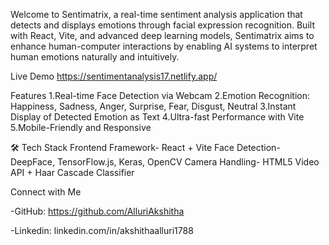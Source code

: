 Welcome to Sentimatrix, a real-time sentiment analysis application that detects and displays emotions through facial expression recognition. 
Built with React, Vite, and advanced deep learning models, Sentimatrix aims to enhance human-computer interactions by enabling AI systems to interpret human emotions naturally and intuitively.

Live Demo
https://sentimentanalysis17.netlify.app/

 Features
1.Real-time Face Detection via Webcam
2.Emotion Recognition: Happiness, Sadness, Anger, Surprise, Fear, Disgust, Neutral
3.Instant Display of Detected Emotion as Text
4.Ultra-fast Performance with Vite
5.Mobile-Friendly and Responsive

🛠 Tech Stack
Frontend Framework- React + Vite
Face Detection- DeepFace, TensorFlow.js, Keras, OpenCV
Camera Handling- HTML5 Video API + Haar Cascade Classifier

Connect with Me

-GitHub: https://github.com/AlluriAkshitha

-Linkedin: linkedin.com/in/akshithaalluri1788

